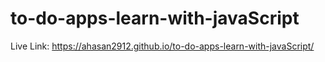 # to-do-apps-learn-with-javaScript
Live Link: https://ahasan2912.github.io/to-do-apps-learn-with-javaScript/
